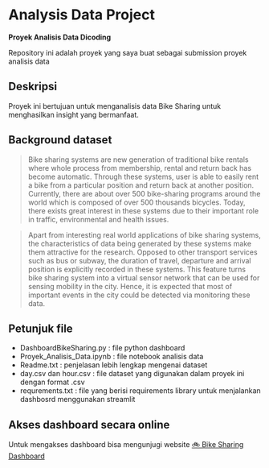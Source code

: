 # Analysis Data Project 
**Proyek Analisis Data Dicoding**

Repository ini adalah proyek yang saya buat sebagai submission proyek analisis data

## Deskripsi
Proyek ini bertujuan untuk menganalisis data Bike Sharing untuk menghasilkan insight yang bermanfaat.

## Background dataset
> Bike sharing systems are new generation of traditional bike rentals where whole process from membership, rental and return 
back has become automatic. Through these systems, user is able to easily rent a bike from a particular position and return 
back at another position. Currently, there are about over 500 bike-sharing programs around the world which is composed of 
over 500 thousands bicycles. Today, there exists great interest in these systems due to their important role in traffic, 
environmental and health issues. 

> Apart from interesting real world applications of bike sharing systems, the characteristics of data being generated by
these systems make them attractive for the research. Opposed to other transport services such as bus or subway, the duration
of travel, departure and arrival position is explicitly recorded in these systems. This feature turns bike sharing system into
a virtual sensor network that can be used for sensing mobility in the city. Hence, it is expected that most of important
events in the city could be detected via monitoring these data.

## Petunjuk file
- DashboardBikeSharing.py : file python dashboard
- Proyek_Analisis_Data.ipynb : file notebook analisis data
- Readme.txt : penjelasan lebih lengkap mengenai dataset
- day.csv dan hour.csv : file dataset yang digunakan dalam proyek ini dengan format .csv
- requrements.txt : file yang berisi requirements library untuk menjalankan dashbosrd menggunakan streamlit

## Akses dashboard secara online
Untuk mengakses dashboard bisa mengunjugi website [🚲 Bike Sharing Dashboard](https://bike-sharing-analysis-abror.streamlit.app/)

